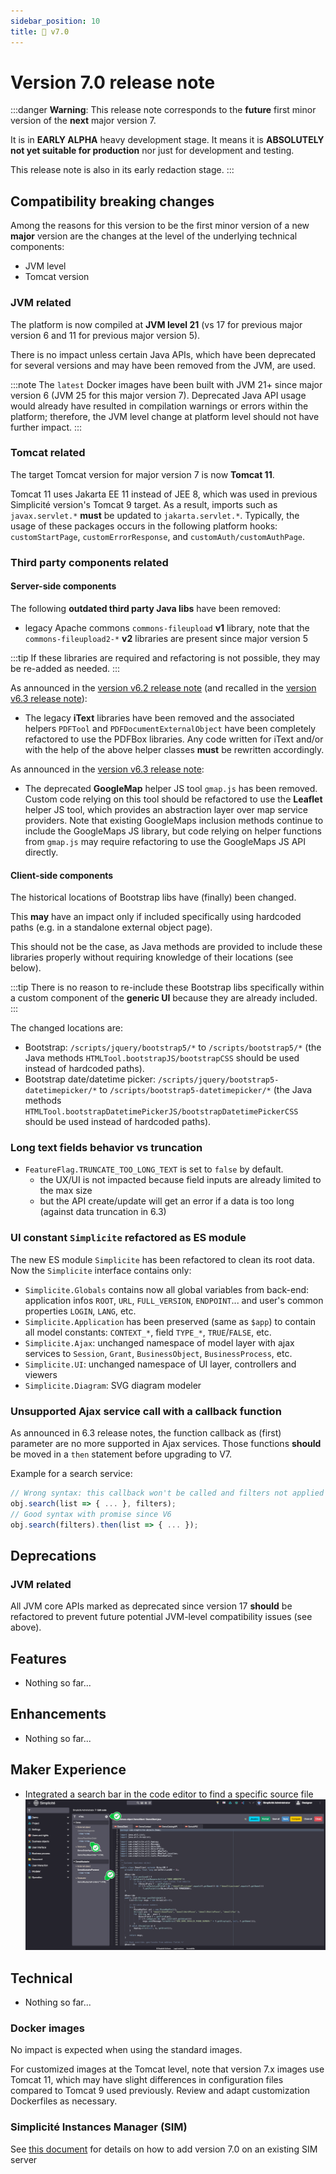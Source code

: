 ```yaml
---
sidebar_position: 10
title: 🚧 v7.0
---
```


Version 7.0 release note
========================

:::danger
**Warning**: This release note corresponds to the **future** first minor version of the **next** major version 7.

It is in **EARLY ALPHA** heavy development stage. It means it is **ABSOLUTELY not yet suitable for production** nor just for development and testing.

This release note is also in its early redaction stage.
:::

Compatibility breaking changes
------------------------------

Among the reasons for this version to be the first minor version of a new **major** version are the changes at the level of the underlying technical components:

- JVM level
- Tomcat version

### JVM related

The platform is now compiled at **JVM level 21** (vs 17 for previous major version 6 and 11 for previous major version 5).

There is no impact unless certain Java APIs, which have been deprecated for several versions and may have been removed from the JVM, are used.

:::note
The `latest` Docker images have been built with JVM 21+ since major version 6 (JVM 25 for this major version 7). Deprecated Java API usage would already have resulted in compilation warnings or errors within the platform; therefore, the JVM level change at platform level should not have further impact.
:::

### Tomcat related

The target Tomcat version for major version 7 is now **Tomcat 11**.

Tomcat 11 uses Jakarta EE 11 instead of JEE 8, which was used in previous Simplicité version's Tomcat 9 target. As a result, imports such as `javax.servlet.*` **must** be updated to `jakarta.servlet.*`. Typically, the usage of these packages occurs in the following platform hooks: `customStartPage`, `customErrorResponse`, and `customAuth/customAuthPage`.

### Third party components related

#### Server-side components

The following **outdated third party Java libs** have been removed:

- legacy Apache commons `commons-fileupload` **v1** library,
  note that the `commons-fileupload2-*` **v2** libraries are present since major version 5

:::tip
If these libraries are required and refactoring is not possible, they may be re-added as needed.
:::

As announced in the [version v6.2 release note](v6-2#deprecated-features) (and recalled in the [version v6.3 release note](v6-3#deprecations)):

- The legacy **iText** libraries have been removed and the associated helpers `PDFTool` and `PDFDocumentExternalObject`
  have been completely refactored to use the PDFBox libraries.
  Any code written for iText and/or with the help of the above helper classes **must** be rewritten accordingly.

As announced in the [version v6.3 release note](v6-3#deprecations):

- The deprecated **GoogleMap** helper JS tool `gmap.js` has been removed. Custom code relying on this tool should be refactored to use the **Leaflet** helper JS tool, which provides an abstraction layer over map service providers.
Note that existing GoogleMaps inclusion methods continue to include the GoogleMaps JS library, but code relying on helper functions from `gmap.js` may require refactoring to use the GoogleMaps JS API directly.

#### Client-side components

The historical locations of Bootstrap libs have (finally) been changed.

This **may** have an impact only if included specifically using hardcoded paths (e.g. in a standalone external object page).

This should not be the case, as Java methods are provided to include these libraries properly without requiring knowledge of their locations (see below).

:::tip
There is no reason to re-include these Bootstrap libs specifically within a custom component
of the **generic UI** because they are already included.
:::

The changed locations are:

- Bootstrap: `/scripts/jquery/bootstrap5/*` to `/scripts/bootstrap5/*`
  (the Java methods `HTMLTool.bootstrapJS/bootstrapCSS` should be used instead of hardcoded paths).
- Bootstrap date/datetime picker: `/scripts/jquery/bootstrap5-datetimepicker/*` to `/scripts/bootstrap5-datetimepicker/*`
  (the Java methods `HTMLTool.bootstrapDatetimePickerJS/bootstrapDatetimePickerCSS` should be used instead of hardcoded paths).

### Long text fields behavior vs truncation

- `FeatureFlag.TRUNCATE_TOO_LONG_TEXT` is set to `false` by default.
  - the UX/UI is not impacted because field inputs are already limited to the max size
  - but the API create/update will get an error if a data is too long (against data truncation in 6.3)

### UI constant `Simplicite` refactored as ES module

The new ES module `Simplicite` has been refactored to clean its root data. Now the `Simplicite` interface contains only:

- `Simplicite.Globals` contains now all global variables from back-end: application infos `ROOT`, `URL`, `FULL_VERSION`, `ENDPOINT`... and user's common properties `LOGIN`, `LANG`, etc.
- `Simplicite.Application` has been preserved (same as `$app`) to contain all model constants: `CONTEXT_*`, field `TYPE_*`, `TRUE`/`FALSE`, etc.
- `Simplicite.Ajax`: unchanged namespace of model layer with ajax services to `Session`, `Grant`, `BusinessObject`, `BusinessProcess`, etc.
- `Simplicite.UI`: unchanged namespace of UI layer, controllers and viewers
- `Simplicite.Diagram`: SVG diagram modeler

### Unsupported Ajax service call with a callback function

As announced in 6.3 release notes, the function callback as (first) parameter are no more supported in Ajax services.
Those functions **should** be moved in a `then` statement before upgrading to V7.

Example for a search service:

```js
// Wrong syntax: this callback won't be called and filters not applied correctly
obj.search(list => { ... }, filters); 
// Good syntax with promise since V6
obj.search(filters).then(list => { ... });
```

Deprecations
------------

### JVM related

All JVM core APIs marked as deprecated since version 17 **should** be refactored to prevent future potential JVM-level compatibility issues (see above).

Features
--------

- Nothing so far...

Enhancements
------------

- Nothing so far...

Maker Experience
----------------

- Integrated a search bar in the code editor to find a specific source file
![code-editor-search](img/v7-0/code-editor-search.png)

Technical
----------

- Nothing so far...

### Docker images

No impact is expected when using the standard images.

For customized images at the Tomcat level, note that version 7.x images use Tomcat 11, which may have slight differences in configuration files compared to Tomcat 9 used previously. Review and adapt customization Dockerfiles as necessary.

### Simplicité Instances Manager (SIM)

See [this document](../add-to-sim/v7.md) for details on how to add version 7.0 on an existing SIM server
